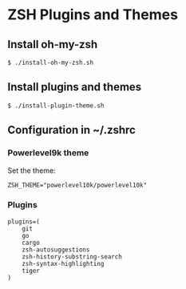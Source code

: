 # ZSH Plugins and Themes


## Install oh-my-zsh

```
$ ./install-oh-my-zsh.sh
```


## Install plugins and themes

```
$ ./install-plugin-theme.sh
```


## Configuration in ~/.zshrc


### Powerlevel9k theme

Set the theme:

```shell
ZSH_THEME="powerlevel10k/powerlevel10k"
```


### Plugins

```shell
plugins=(
    git
    go
    cargo
    zsh-autosuggestions
    zsh-history-substring-search
    zsh-syntax-highlighting
    tiger
)
```
